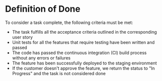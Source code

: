 # Definition of Done

To consider a task complete, the following criteria must be met:

* The task fulfills all the acceptance criteria outlined in the corresponding user story
* Unit tests for all the features that require testing have been written and passed
* The code has passed the continuous integration (CI) build process without any errors or failures
* The feature has been successfully deployed to the staging environment
* If the customer doesn't approve the feature, we return the status to "In Progress" and the task is not considered done